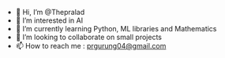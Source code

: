 - 👋 Hi, I’m @Thepralad
- 👀 I’m interested in AI
- 🌱 I’m currently learning Python, ML libraries and Mathematics
- 💞️ I’m looking to collaborate on small projects
- 📫 How to reach me : prgurung04@gmail.com


